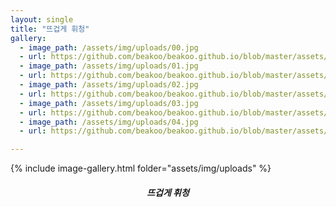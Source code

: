 ```yaml
---
layout: single
title: "뜨겁게 휘청"
gallery: 
  - image_path: /assets/img/uploads/00.jpg
  - url: https://github.com/beakoo/beakoo.github.io/blob/master/assets/img/uploads/00.jpg
  - image_path: /assets/img/uploads/01.jpg
  - url: https://github.com/beakoo/beakoo.github.io/blob/master/assets/img/uploads/01.jpg
  - image_path: /assets/img/uploads/02.jpg
  - url: https://github.com/beakoo/beakoo.github.io/blob/master/assets/img/uploads/02.jpg
  - image_path: /assets/img/uploads/03.jpg
  - url: https://github.com/beakoo/beakoo.github.io/blob/master/assets/img/uploads/03.jpg
  - image_path: /assets/img/uploads/04.jpg
  - url: https://github.com/beakoo/beakoo.github.io/blob/master/assets/img/uploads/04.jpg

---
```

{% include image-gallery.html folder="assets/img/uploads" %}

<center><h5> 뜨겁게 휘청
        
                        
                        
